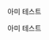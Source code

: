 
아미 테스트

아미 테스트

<audio autoplay="autoplay" loop="loop" >
 <source src="ArmyTest.github.io/01 Intro _ Dt sugA.mp3" type="audio/mpeg" />
 <source src="ArmyTest.github.io/01 Intro _ Dt sugA.ogg" type="audio/ogg" />
</audio>
